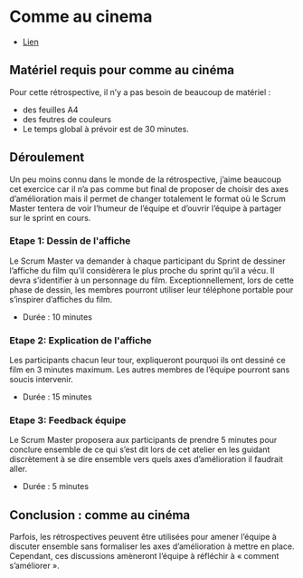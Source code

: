# Comme au cinema 

- [Lien](https://blog.myagilepartner.fr/index.php/2019/06/17/comme-au-cinema-retrospective/)

## Matériel requis pour comme au cinéma
Pour cette rétrospective, il n’y a pas besoin de beaucoup de matériel :
- des feuilles A4
- des feutres de couleurs
- Le temps global à prévoir est de 30 minutes.

## Déroulement
Un peu moins connu dans le monde de la rétrospective, j’aime beaucoup cet exercice car il n’a pas comme but final de proposer de choisir des axes d’amélioration mais il permet de changer totalement le format où le Scrum Master tentera de voir l’humeur de l’équipe et d’ouvrir l’équipe à partager sur le sprint en cours.

### Etape 1: Dessin de l'affiche
Le Scrum Master va demander à chaque participant du Sprint de dessiner l’affiche du film qu’il considèrera le plus proche du sprint qu’il a vécu. Il devra s’identifier à un personnage du film. Exceptionnellement, lors de cette phase de dessin, les membres pourront utiliser leur téléphone portable pour s’inspirer d’affiches du film.
- Durée : 10 minutes

### Etape 2: Explication de l'affiche
Les participants chacun leur tour, expliqueront pourquoi ils ont dessiné ce film en 3 minutes maximum. Les autres membres de l’équipe pourront sans soucis intervenir.
- Durée : 15 minutes

### Etape 3: Feedback équipe
Le Scrum Master proposera aux participants de prendre 5 minutes pour conclure ensemble de ce qui s’est dit lors de cet atelier en les guidant discrètement à se dire ensemble vers quels axes d’amélioration il faudrait aller.
- Durée : 5 minutes

## Conclusion : comme au cinéma
Parfois, les rétrospectives peuvent être utilisées pour amener l’équipe à discuter ensemble sans formaliser les axes d’amélioration à mettre en place. Cependant, ces discussions amèneront l’équipe à réfléchir à « comment s’améliorer ».

